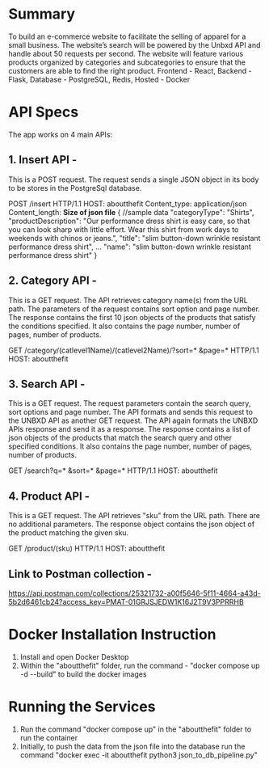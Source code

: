# Summary

To build an e-commerce website to facilitate the selling of apparel for a small business. 
The website’s search will be powered by the Unbxd API and handle about 50 requests per second. 
The website will feature various products organized by categories and subcategories to ensure that the customers are able to find the right product. 
Frontend - React, Backend - Flask, Database - PostgreSQL, Redis, Hosted - Docker

# API Specs 

The app works on 4 main APIs:

## 1. Insert API - 
This is a POST request. The request sends a single JSON object in its body to be stores in the PostgreSql database.

POST /insert HTTP/1.1
HOST: aboutthefit
Content_type: application/json
Content_length: __Size of json file__
{
//sample data
"categoryType": "Shirts",
"productDescription": "Our performance dress shirt is easy care, so that you can look sharp with little effort. Wear this shirt from work days to weekends with chinos or jeans.",
 "title": "slim button-down wrinkle resistant performance dress shirt",
 ...
 "name": "slim button-down wrinkle resistant performance dress shirt"
}


## 2. Category API -
This is a GET request. The API retrieves category name(s) from the URL path. The parameters of the request contains sort option and page number. The response contains the first 10 json objects of the products that satisfy the conditions specified. It also contains the page number, number of pages, number of products.

GET /category/(catlevel1Name)/(catlevel2Name)/?sort=* &page=* HTTP/1.1
HOST: aboutthefit

## 3. Search API -
This is a GET request. The request parameters contain the search query, sort options and page number. The API formats and sends this request to the UNBXD API as another GET request. The API again formats the UNBXD APIs response and send it as a response. The response contains a list of json objects of the products that match the search query and other specified conditions. It also contains the page number, number of pages, number of products.

GET /search?q=* &sort=* &page=* HTTP/1.1
HOST: aboutthefit

## 4. Product API -
This is a GET request. The API retrieves "sku" from the URL path. There are no additional parameters. The response object contains the json object of the product matching the given sku.

GET /product/(sku) HTTP/1.1
HOST: aboutthefit

## Link to Postman collection -
https://api.postman.com/collections/25321732-a00f5646-5f11-4664-a43d-5b2d6461cb24?access_key=PMAT-01GRJSJEDW1K16J2T9V3PPRRHB

# Docker Installation Instruction

1. Install and open Docker Desktop
2. Within the "aboutthefit" folder, run the command - "docker compose up -d --build" to build the docker images

# Running the Services

1. Run the command "docker compose up" in the "aboutthefit" folder to run the container
2. Initially, to push the data from the json file into the database run the command "docker exec -it aboutthefit python3 json_to_db_pipeline.py"

